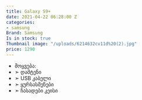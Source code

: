 ```yaml
---
title: Galaxy S9+
date: 2021-04-22 06:28:00 Z
categories:
- samsung
Brand: Samsung
Is in stock: true
Thumbnail image: "/uploads/6214632cv11d%20(2).jpg"
price: 1290
---
```


* მოყვება: 
* ➣ დამტენი
* ➣ USB კაბელი
* ➣ ყურსასმენები
* ➣ ჩასადები კეისი